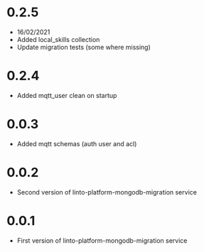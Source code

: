 # 0.2.5
- 16/02/2021
- Added local_skills collection
- Update migration tests (some where missing)

# 0.2.4
- Added mqtt_user clean on startup

# 0.0.3
- Added mqtt schemas (auth user and acl)

# 0.0.2
- Second version of linto-platform-mongodb-migration service

# 0.0.1
- First version of linto-platform-mongodb-migration service
